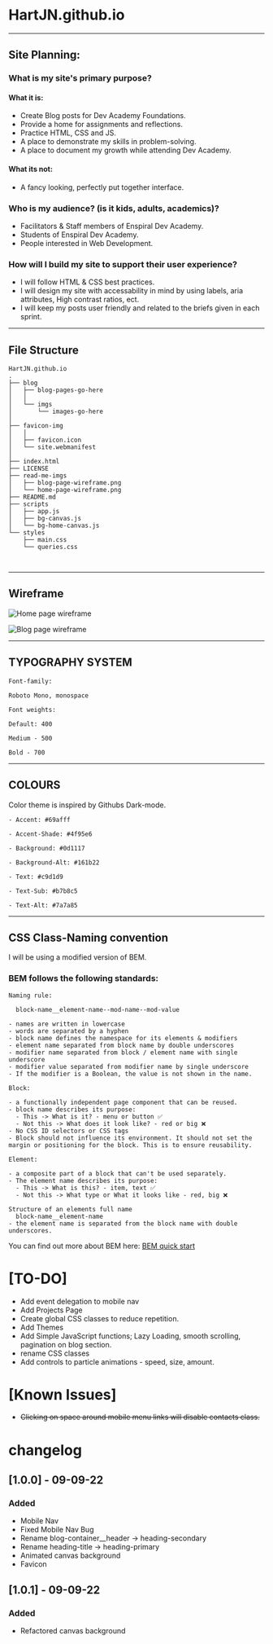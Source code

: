 # HartJN.github.io

---

## Site Planning:

### What is my site's primary purpose?

#### What it is:

- Create Blog posts for Dev Academy Foundations.
- Provide a home for assignments and reflections.
- Practice HTML, CSS and JS.
- A place to demonstrate my skills in problem-solving.
- A place to document my growth while attending Dev Academy.

#### What its not:

- A fancy looking, perfectly put together interface.

### Who is my audience? (is it kids, adults, academics)?

- Facilitators & Staff members of Enspiral Dev Academy.
- Students of Enspiral Dev Academy.
- People interested in Web Development.

### How will I build my site to support their user experience?

- I will follow HTML & CSS best practices.
- I will design my site with accessability in mind by using labels, aria attributes, High contrast ratios, ect.
- I will keep my posts user friendly and related to the briefs given in each sprint.

---

## File Structure

```
HartJN.github.io
.
├── blog
│   ├── blog-pages-go-here
│   │
│   └── imgs
│       └── images-go-here
│  
├── favicon-img
│   │
│   ├── favicon.icon
│   └── site.webmanifest
│
├── index.html
├── LICENSE
├── read-me-imgs
│   ├── blog-page-wireframe.png
│   └── home-page-wireframe.png
├── README.md
├── scripts
│   ├── app.js
│   ├── bg-canvas.js
│   └── bg-home-canvas.js
└── styles
    ├── main.css
    └── queries.css



```

---

## Wireframe

![Home page wireframe](/read-me-imgs/home-page-wireframe.png)

![Blog page wireframe](/read-me-imgs/blog-page-wireframe.png)

---

## TYPOGRAPHY SYSTEM

```
Font-family:

Roboto Mono, monospace

Font weights:

Default: 400

Medium - 500

Bold - 700
```

---

## COLOURS

Color theme is inspired by Githubs Dark-mode.

```
- Accent: #69afff

- Accent-Shade: #4f95e6

- Background: #0d1117

- Background-Alt: #161b22

- Text: #c9d1d9

- Text-Sub: #b7b8c5

- Text-Alt: #7a7a85
```

---

## CSS Class-Naming convention

I will be using a modified version of BEM.

### BEM follows the following standards:

```
Naming rule:

  block-name__element-name--mod-name--mod-value

- names are written in lowercase
- words are separated by a hyphen
- block name defines the namespace for its elements & modifiers
- element name separated from block name by double underscores
- modifier name separated from block / element name with single underscore
- modifier value separated from modifier name by single underscore
- If the modifier is a Boolean, the value is not shown in the name.

```

```
Block:

- a functionally independent page component that can be reused.
- block name describes its purpose:
  - This -> What is it? - menu or button ✅
  - Not this -> What does it look like? - red or big ❌
- No CSS ID selectors or CSS tags
- Block should not influence its environment. It should not set the margin or positioning for the block. This is to ensure reusability.

```

```
Element:

- a composite part of a block that can't be used separately.
- The element name describes its purpose:
  - This -> What is this? - item, text ✅
  - Not this -> What type or What it looks like - red, big ❌

Structure of an elements full name
  block-name__element-name
- the element name is separated from the block name with double underscores.

```

You can find out more about BEM here: [BEM quick start](https://en.bem.info/methodology/quick-start/#introduction)

# [TO-DO]

- Add event delegation to mobile nav
- Add Projects Page
- Create global CSS classes to reduce repetition.
- Add Themes
- Add Simple JavaScript functions; Lazy Loading, smooth scrolling, pagination on blog section.
- rename CSS classes
- Add controls to particle animations - speed, size, amount.

# [Known Issues]

- ~~Clicking on space around mobile menu links will disable contacts class.~~

# changelog

## [1.0.0] - 09-09-22

### Added

- Mobile Nav
- Fixed Mobile Nav Bug
- Rename blog-container\_\_header -> heading-secondary
- Rename heading-title -> heading-primary
- Animated canvas background
- Favicon

## [1.0.1] - 09-09-22

### Added

- Refactored canvas background
